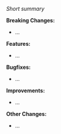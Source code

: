 _Short summary_

**Breaking Changes:**
- ...

**Features:**
- ...

**Bugfixes:**
- ...

**Improvements:**
- ...

**Other Changes:**
- ...
